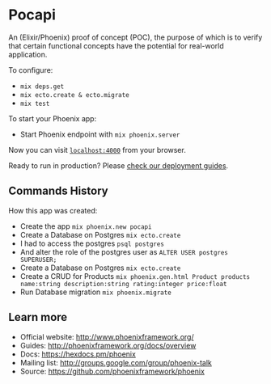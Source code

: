 # Pocapi
An (Elixir/Phoenix) proof of concept (POC), the purpose of which is to verify that certain functional concepts have the potential for real-world application.

To configure:

  * `mix deps.get`
  * `mix ecto.create & ecto.migrate`
  * `mix test`

To start your Phoenix app:

  * Start Phoenix endpoint with `mix phoenix.server`

Now you can visit [`localhost:4000`](http://localhost:4000) from your browser.

Ready to run in production? Please [check our deployment guides](http://www.phoenixframework.org/docs/deployment).

## Commands History

How this app was created:

  * Create the app `mix phoenix.new pocapi`
  * Create a Database on Postgres `mix ecto.create`
  * I had to access the postgres `psql postgres`
  * And alter the role of the postgres user as `ALTER USER postgres SUPERUSER;`
  * Create a Database on Postgres `mix ecto.create`
  * Create a CRUD for Products `mix phoenix.gen.html Product products name:string description:string rating:integer price:float`
  * Run Database migration `mix phoenix.migrate`

## Learn more

  * Official website: http://www.phoenixframework.org/
  * Guides: http://phoenixframework.org/docs/overview
  * Docs: https://hexdocs.pm/phoenix
  * Mailing list: http://groups.google.com/group/phoenix-talk
  * Source: https://github.com/phoenixframework/phoenix
